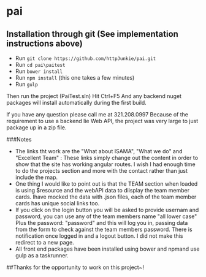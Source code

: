 # pai

## Installation through git (See implementation instructions above)

* Run ```git clone https://github.com/httpJunkie/pai.git```
* Run ```cd pai\paitest```
* Run ```bower install```
* Run ```npm install``` (this one takes a few minutes)
* Run ```gulp```

Then run the project (PaiTest.sln)
Hit Ctrl+F5
And any backend nuget packages will install automatically during the first build.

If you have any question please call me at 321.208.0997
Because of the requirement to use a backend lie Web API, the project was very large to just package up in a zip file.

###Notes
 - The links tht work are the "What about ISAMA",  "What we do" and "Excellent Team" : These links simply change out the content in order to show that the site has working angular routes. I wish I had enough time to do the projects section and more with the contact rather than just include the map. 
 - One thing I would like to point out is that the TEAM section when loaded is using $resource and the webAPI data to diisplay the team member cards. Ihave mocked the data with .json files, each of the team member cards has unique social links too.
 - If you click on the login button you will be asked to provide usernam and password, you can use any of the team members name "all lower case" Plus the password: "password" and this will log you in, passing data from the form to check against the team members password. There is notification once logged in and a logout button. I did not make this redirect to a new page.
 - All front end packages have been installed using bower and npmand use gulp as a taskrunner.

##Thanks for the opportunity to work on this project~!
